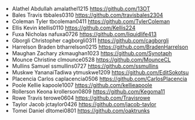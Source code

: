 - Alathel	Abdullah	amalathel1215	https://github.com/13OT
- Bales	Travis	tbbales0310	https://github.com/travisbales2304
- Coleman	Tyler	tbcoleman0411	https://github.com/TylerColeman
- Ellis	Kevin	ktellis0110	https://github.com/Kellis224
- Fuxa	Nicholas	nafuxa0726	https://github.com/liquidlife413
- Gborgli	Christopher	cagborgli0311	https://github.com/cagborgli
- Harrelson	Braden	btharrelson0215	https://github.com/BradenHarrelson
- Maughan	Zachary	zkmaughan1023	https://github.com/Synotaph
- Mounce	Christine	clmounce0528	https://github.com/MounceCL
- Mullins	Samuel	ssmullins0727	https://github.com/ssmullins
- Muskwe	YananaiTadiwa	ytmuskwe1209	https://github.com/EditSokotsu
- Placencia	Carlos	caplacencia0506	https://github.com/CarlosPlacencia
- Poole	Kellie	kapoole1007	https://github.com/kellieapoole
- Rollerson	Keona	krollerson0809	https://github.com/Kegoma11
- Rowe	Travis	terowe0604	https://github.com/Travisrowe
- Taylor	Jacob	jctaylor0426	https://github.com/jacob-taylor
- Tomei	Daniel	dltomei0801	https://github.com/oaktrunks

